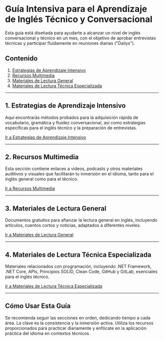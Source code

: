 # Guía Intensiva para el Aprendizaje de Inglés Técnico y Conversacional

Esta guía está diseñada para ayudarte a alcanzar un nivel de inglés conversacional y técnico en un mes, con el objetivo de aprobar entrevistas técnicas y participar fluidamente en reuniones diarias ("Dailys").

## Contenido

1.  [Estrategias de Aprendizaje Intensivo](#estrategias-de-aprendizaje-intensivo)
2.  [Recursos Multimedia](#recursos-multimedia)
3.  [Materiales de Lectura General](#materiales-de-lectura-general)
4.  [Materiales de Lectura Técnica Especializada](#materiales-de-lectura-técnica-especializada)

---

## 1. Estrategias de Aprendizaje Intensivo

Aquí encontrarás métodos probados para la adquisición rápida de vocabulario, gramática y fluidez conversacional, así como estrategias específicas para el inglés técnico y la preparación de entrevistas.

[Ir a Estrategias de Aprendizaje Intensivo](./intensive_learning_strategies.md)

---

## 2. Recursos Multimedia

Esta sección contiene enlaces a videos, podcasts y otros materiales auditivos y visuales que facilitarán tu inmersión en el idioma, tanto para el inglés general como para el técnico.

[Ir a Recursos Multimedia](./recursos_multimedia/recursos_multimedia.md)

---

## 3. Materiales de Lectura General

Documentos gratuitos para afianzar la lectura general en inglés, incluyendo artículos, cuentos cortos y noticias, adaptados a diferentes niveles.

[Ir a Materiales de Lectura General](./lectura_general/lectura_general.md)

---

## 4. Materiales de Lectura Técnica Especializada

Materiales relacionados con programación, incluyendo .NET Framework, .NET Core, APIs, Principios SOLID, Clean Code, GitHub y GitLab, esenciales para el inglés técnico.

[Ir a Materiales de Lectura Técnica Especializada](./lectura_tecnica/lectura_tecnica.md)

---

## Cómo Usar Esta Guía

Se recomienda seguir las secciones en orden, dedicando tiempo a cada área. La clave es la consistencia y la inmersión activa. Utiliza los recursos proporcionados para practicar diariamente y enfócate en la aplicación práctica del idioma en contextos técnicos.



